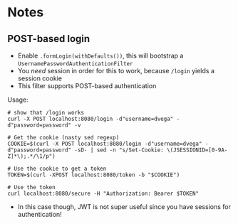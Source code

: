 # Notes

## POST-based login

- Enable `.formLogin(withDefaults())`, this will bootstrap a `UsernamePasswordAuthenticationFilter`
- You _need_ session in order for this to work, because `/login` yields a session cookie
- This filter supports POST-based authentication

Usage:

```shell
# show that /login works
curl -X POST localhost:8080/login -d"username=dvega" -d"password=password" -v

# Get the cookie (nasty sed regexp)
COOKIE=$(curl -X POST localhost:8080/login -d"username=dvega" -d"password=password" -sD- | sed -n "s/Set-Cookie: \(JSESSIONID=[0-9A-Z]*\);.*/\1/p")

# Use the cookie to get a token
TOKEN=$(curl -XPOST localhost:8080/token -b "$COOKIE")

# Use the token
curl localhost:8080/secure -H "Authorization: Bearer $TOKEN"
```

- In this case though, JWT is not super useful since you have sessions for authentication!
